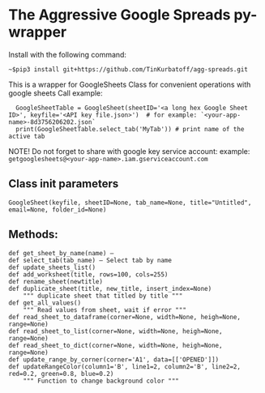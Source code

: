 # The Aggressive Google Spreads py-wrapper

Install with the following command:
```
~$pip3 install git+https://github.com/TinKurbatoff/agg-spreads.git
```

This is a wrapper  for GoogleSheets Class for convenient operations with google sheets
Call example:
```
  GoogleSheetTable = GoogleSheet(sheetID='<a long hex Google Sheet ID>', keyfile='<API key file.json>')  # for example: `<your-app-name>-8d3756206202.json`
  print(GoogleSheetTable.select_tab('MyTab')) # print name of the active tab
```
NOTE! 
Do not forget to share with google key service account: example: `getgooglesheets@<your-app-name>.iam.gserviceaccount.com`

## Class init parameters

    GoogleSheet(keyfile, sheetID=None, tab_name=None, title="Untitled", email=None, folder_id=None)

## Methods:
    def get_sheet_by_name(name) — 
    def select_tab(tab_name) — Select tab by name
    def update_sheets_list() 
    def add_worksheet(title, rows=100, cols=255)
    def rename_sheet(newtitle)
    def duplicate_sheet(title, new_title, insert_index=None)
        """ duplicate sheet that titled by title """
    def get_all_values() 
        """ Read values from sheet, wait if error """
    def read_sheet_to_dataframe(corner=None, width=None, heigh=None, range=None)
    def read_sheet_to_list(corner=None, width=None, heigh=None, range=None)
    def read_sheet_to_dict(corner=None, width=None, heigh=None, range=None)
    def update_range_by_corner(corner='A1', data=[['OPENED']])
    def updateRangeColor(column1='B', line1=2, column2='B', line2=2, red=0.2, green=0.8, blue=0.2)
        """ Function to change background color """
